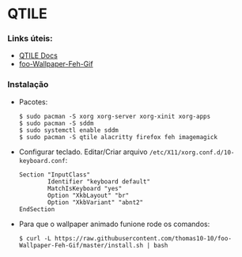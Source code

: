 # QTILE

### Links úteis:
  * [QTILE Docs](http://docs.qtile.org/en/stable/)
  * [foo-Wallpaper-Feh-Gif](https://github.com/thomas10-10/foo-Wallpaper-Feh-Gif)

### Instalação
  * Pacotes:
    ````
    $ sudo pacman -S xorg xorg-server xorg-xinit xorg-apps
    $ sudo pacman -S sddm
    $ sudo systemctl enable sddm
    $ sudo pacman -S qtile alacritty firefox feh imagemagick
    ````

  * Configurar teclado. Editar/Criar arquivo `/etc/X11/xorg.conf.d/10-keyboard.conf`:
    ````
    Section "InputClass"
            Identifier "keyboard default"
            MatchIsKeyboard "yes"
            Option "XkbLayout" "br"
            Option "XkbVariant" "abnt2"
    EndSection
    ````

  * Para que o wallpaper animado funione rode os comandos:
    ````
    $ curl -L https://raw.githubusercontent.com/thomas10-10/foo-Wallpaper-Feh-Gif/master/install.sh | bash
    ````


